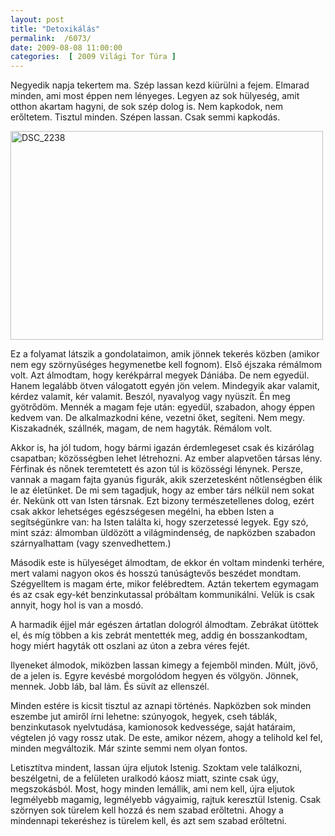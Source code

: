 ```yaml
---
layout: post
title: "Detoxikálás"
permalink:  /6073/ 
date: 2009-08-08 11:00:00
categories:  [ 2009 Világi Tor Túra ] 
---
```

Negyedik napja tekertem ma. Szép lassan kezd kiürülni a fejem. Elmarad minden, ami most éppen nem lényeges. Legyen az sok hülyeség, amit otthon akartam hagyni, de sok szép dolog is. Nem kapkodok, nem erőltetem. Tisztul minden. Szépen lassan. Csak semmi kapkodás.



<!--break--><p ><a href="https://www.flickr.com/photos/borazslo/3797872120" title="DSC_2238 by Elek László, on Flickr"><img src="https://c1.staticflickr.com/3/2598/3797872120_00901cd02b.jpg" width="500" height="334" alt="DSC_2238"></a></p>

Ez a folyamat látszik a gondolataimon, amik jönnek tekerés közben (amikor nem egy szörnyűséges hegymenetbe kell fognom). Első éjszaka rémálmom volt. Azt álmodtam, hogy kerékpárral megyek Dániába. De nem egyedül. Hanem legalább ötven válogatott egyén jön velem. Mindegyik akar valamit, kérdez valamit, kér valamit. Beszól, nyavalyog vagy nyüszít. Én meg gyötrődöm. Mennék a magam feje után: egyedül, szabadon, ahogy éppen kedvem van. De alkalmazkodni kéne, vezetni őket, segíteni. Nem megy. Kiszakadnék, szállnék, magam, de nem hagyták. Rémálom volt. 

Akkor is, ha jól tudom, hogy bármi igazán érdemlegeset csak és kizárólag csapatban; közösségben lehet létrehozni. Az ember alapvetően társas lény. Férfinak és nőnek teremtetett és azon túl is közösségi lénynek. Persze, vannak a magam fajta gyanús figurák, akik szerzetesként nőtlenségben élik le az életünket. De mi sem tagadjuk, hogy az ember társ nélkül nem sokat ér. Nekünk ott van Isten társnak. Ezt bizony természetellenes dolog, ezért csak akkor lehetséges egészségesen megélni, ha ebben Isten a segítségünkre van: ha Isten találta ki, hogy szerzetessé legyek. Egy szó, mint száz: álmomban üldözött a világmindenség, de napközben szabadon szárnyalhattam (vagy szenvedhettem.) 

Második este is hülyeséget álmodtam, de ekkor én voltam mindenki terhére, mert valami nagyon okos és hosszú tanúságtevős beszédet mondtam. Szégyelltem is magam érte, mikor felébredtem. Aztán tekertem egymagam és az csak egy-két benzinkutassal próbáltam kommunikálni. Velük is csak annyit, hogy hol is van a mosdó. 

A harmadik éjjel már egészen ártatlan dologról álmodtam. Zebrákat ütöttek el, és míg többen a kis zebrát mentették meg, addig én bosszankodtam, hogy miért hagyták ott oszlani az úton a zebra véres fejét. 

Ilyeneket álmodok, miközben lassan kimegy a fejemből minden. Múlt, jövő, de a jelen is. Egyre kevésbé morgolódom hegyen és völgyön. Jönnek, mennek. Jobb láb, bal lám. És süvít az ellenszél. 

Minden estére is kicsit tisztul az aznapi történés. Napközben sok minden eszembe jut amiről írni lehetne: szúnyogok, hegyek, cseh táblák, benzinkutasok nyelvtudása, kamionosok kedvessége, saját határaim, végtelen jó vagy rossz utak. De este, amikor nézem, ahogy a telihold kel fel, minden megváltozik. Már szinte semmi nem olyan fontos. 

Letisztítva mindent, lassan újra eljutok Istenig. Szoktam vele találkozni, beszélgetni, de a felületen uralkodó káosz miatt, szinte csak úgy, megszokásból. Most, hogy minden lemállik, ami nem kell, újra eljutok legmélyebb magamig, legmélyebb vágyaimig, rajtuk keresztül Istenig. Csak szörnyen sok türelem kell hozzá és nem szabad erőltetni. Ahogy a mindennapi tekeréshez is türelem kell, és azt sem szabad erőltetni.